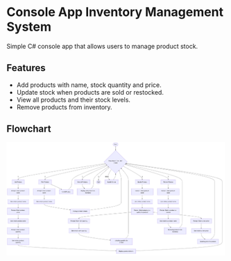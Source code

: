 # Console App Inventory Management System

Simple C# console app that allows users to manage product stock.

## Features

- Add products with name, stock quantity and price.
- Update stock when products are sold or restocked.
- View all products and their stock levels.
- Remove products from inventory.

## Flowchart

![](flowchart.png)